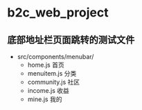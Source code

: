 # b2c_web_project


## 底部地址栏页面跳转的测试文件
- src/components/menubar/
    - home.js 首页
    - menuitem.js 分类
    - community.js 社区
    - income.js 收益
    - mine.js 我的 
